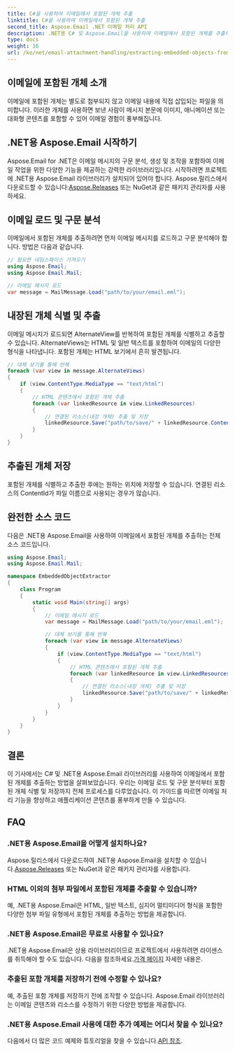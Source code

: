 ```yaml
---
title: C#을 사용하여 이메일에서 포함된 개체 추출
linktitle: C#을 사용하여 이메일에서 포함된 개체 추출
second_title: Aspose.Email .NET 이메일 처리 API
description: .NET용 C# 및 Aspose.Email을 사용하여 이메일에서 포함된 개체를 추출하는 방법을 알아보세요. 코드 예제가 포함된 단계별 가이드입니다.
type: docs
weight: 16
url: /ko/net/email-attachment-handling/extracting-embedded-objects-from-email-with-csharp/
---
```


## 이메일에 포함된 개체 소개

이메일에 포함된 개체는 별도로 첨부되지 않고 이메일 내용에 직접 삽입되는 파일을 의미합니다. 이러한 개체를 사용하면 보낸 사람이 메시지 본문에 이미지, 애니메이션 또는 대화형 콘텐츠를 포함할 수 있어 이메일 경험이 풍부해집니다.

## .NET용 Aspose.Email 시작하기

 Aspose.Email for .NET은 이메일 메시지의 구문 분석, 생성 및 조작을 포함하여 이메일 작업을 위한 다양한 기능을 제공하는 강력한 라이브러리입니다. 시작하려면 프로젝트에 .NET용 Aspose.Email 라이브러리가 설치되어 있어야 합니다. Aspose.릴리스에서 다운로드할 수 있습니다:[Aspose.Releases](https://releases.aspose.com/email/net/) 또는 NuGet과 같은 패키지 관리자를 사용하세요.

## 이메일 로드 및 구문 분석

이메일에서 포함된 개체를 추출하려면 먼저 이메일 메시지를 로드하고 구문 분석해야 합니다. 방법은 다음과 같습니다.

```csharp
// 필요한 네임스페이스 가져오기
using Aspose.Email;
using Aspose.Email.Mail;

// 이메일 메시지 로드
var message = MailMessage.Load("path/to/your/email.eml");
```

## 내장된 개체 식별 및 추출

이메일 메시지가 로드되면 AlternateView를 반복하여 포함된 개체를 식별하고 추출할 수 있습니다. AlternateViews는 HTML 및 일반 텍스트를 포함하여 이메일의 다양한 형식을 나타냅니다. 포함된 개체는 HTML 보기에서 흔히 발견됩니다.

```csharp
// 대체 보기를 통해 반복
foreach (var view in message.AlternateViews)
{
    if (view.ContentType.MediaType == "text/html")
    {
        // HTML 콘텐츠에서 포함된 개체 추출
        foreach (var linkedResource in view.LinkedResources)
        {
            // 연결된 리소스(내장 개체) 추출 및 저장
            linkedResource.Save("path/to/save/" + linkedResource.ContentId);
        }
    }
}
```

## 추출된 개체 저장

포함된 개체를 식별하고 추출한 후에는 원하는 위치에 저장할 수 있습니다. 연결된 리소스의 ContentId가 파일 이름으로 사용되는 경우가 많습니다.

## 완전한 소스 코드

다음은 .NET용 Aspose.Email을 사용하여 이메일에서 포함된 개체를 추출하는 전체 소스 코드입니다.

```csharp
using Aspose.Email;
using Aspose.Email.Mail;

namespace EmbeddedObjectExtractor
{
    class Program
    {
        static void Main(string[] args)
        {
            // 이메일 메시지 로드
            var message = MailMessage.Load("path/to/your/email.eml");

            // 대체 보기를 통해 반복
            foreach (var view in message.AlternateViews)
            {
                if (view.ContentType.MediaType == "text/html")
                {
                    // HTML 콘텐츠에서 포함된 개체 추출
                    foreach (var linkedResource in view.LinkedResources)
                    {
                        // 연결된 리소스(내장 개체) 추출 및 저장
                        linkedResource.Save("path/to/save/" + linkedResource.ContentId);
                    }
                }
            }
        }
    }
}
```

## 결론

이 기사에서는 C# 및 .NET용 Aspose.Email 라이브러리를 사용하여 이메일에서 포함된 개체를 추출하는 방법을 살펴보았습니다. 우리는 이메일 로드 및 구문 분석부터 포함된 개체 식별 및 저장까지 전체 프로세스를 다루었습니다. 이 가이드를 따르면 이메일 처리 기능을 향상하고 애플리케이션 콘텐츠를 풍부하게 만들 수 있습니다.

## FAQ

### .NET용 Aspose.Email을 어떻게 설치하나요?

 Aspose.릴리스에서 다운로드하여 .NET용 Aspose.Email을 설치할 수 있습니다.[Aspose.Releases](https://releases.aspose.com/email/net/) 또는 NuGet과 같은 패키지 관리자를 사용합니다. 

### HTML 이외의 첨부 파일에서 포함된 개체를 추출할 수 있습니까?

예, .NET용 Aspose.Email은 HTML, 일반 텍스트, 심지어 멀티미디어 형식을 포함한 다양한 첨부 파일 유형에서 포함된 개체를 추출하는 방법을 제공합니다.

### .NET용 Aspose.Email은 무료로 사용할 수 있나요?

 .NET용 Aspose.Email은 상용 라이브러리이므로 프로젝트에서 사용하려면 라이센스를 취득해야 할 수도 있습니다. 다음을 참조하세요.[가격 페이지](https://purchase.aspose.com/pricing/email/net) 자세한 내용은.

### 추출된 포함 개체를 저장하기 전에 수정할 수 있나요?

예, 추출된 포함 개체를 저장하기 전에 조작할 수 있습니다. Aspose.Email 라이브러리는 이메일 콘텐츠와 리소스를 수정하기 위한 다양한 방법을 제공합니다.

### .NET용 Aspose.Email 사용에 대한 추가 예제는 어디서 찾을 수 있나요?

 다음에서 더 많은 코드 예제와 튜토리얼을 찾을 수 있습니다.[API 참조](https://reference.aspose.com/email/net/). 